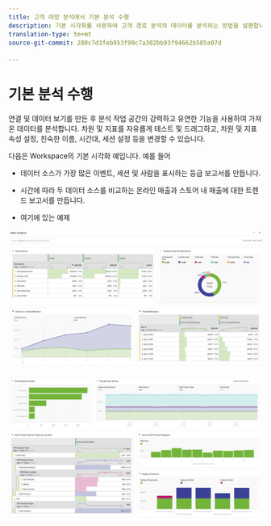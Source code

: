 ```yaml
---
title: 고객 여정 분석에서 기본 분석 수행
description: 기본 시각화를 사용하여 고객 경로 분석의 데이터를 분석하는 방법을 설명합니다.
translation-type: tm+mt
source-git-commit: 280c7d3feb953f99c7a302bb93f94662b585a07d

---
```



# 기본 분석 수행

연결 및 데이터 보기를 만든 후 분석 작업 공간의 강력하고 유연한 기능을 사용하여 가져온 데이터를 분석합니다. 차원 및 지표를 자유롭게 테스트 및 드래그하고, 차원 및 지표 속성 설정, 친숙한 이름, 시간대, 세션 설정 등을 변경할 수 있습니다.

다음은 Workspace의 기본 시각화 예입니다. 예를 들어

* 데이터 소스가 가장 많은 이벤트, 세션 및 사람을 표시하는 등급 보고서를 만듭니다.

* 시간에 따라 두 데이터 소스를 비교하는 온라인 매출과 스토어 내 매출에 대한 트렌드 보고서를 만듭니다.

* 여기에 있는 예제

![](assets/cja-basic-analysis.png)

![](assets/cja-basic-analysis2.png)

